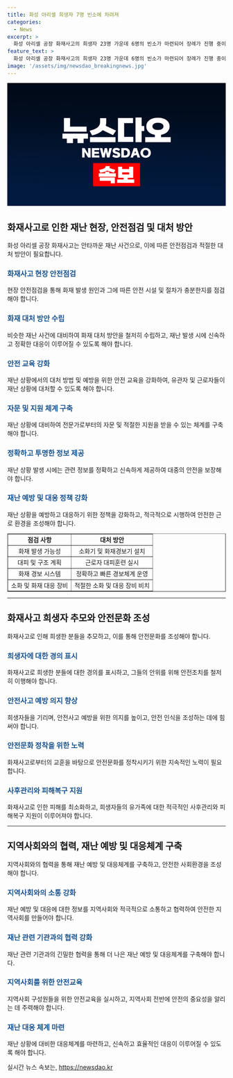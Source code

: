 ```yaml
---
title: 화성 아리셀 희생자 7명 빈소에 차려져
categories:
  - News
excerpt: >
  화성 아리셀 공장 화재사고의 희생자 23명 가운데 6명의 빈소가 마련되어 장례가 진행 중이며, 중국과 라오스 국적의 사망자들도 포함되어 있음. 장례식장에서는 유가족의 사생활 보호를 위해 언론 및 사측 관계자 출입이 제한되어 있으며, 산재 피해 가족협의회 관계자는 장례를 치르는 가족들이 진실 규명과 재발 방지를 위해 협의회와 함께 하겠다는 강한 결의를 했다고 전했다. 
feature_text: >
  화성 아리셀 공장 화재사고의 희생자 23명 가운데 6명의 빈소가 마련되어 장례가 진행 중이며, 중국과 라오스 국적의 사망자들도 포함되어 있음. 장례식장에서는 유가족의 사생활 보호를 위해 언론 및 사측 관계자 출입이 제한되어 있으며, 산재 피해 가족협의회 관계자는 장례를 치르는 가족들이 진실 규명과 재발 방지를 위해 협의회와 함께 하겠다는 강한 결의를 했다고 전했다. 
image: '/assets/img/newsdao_breakingnews.jpg'
---
```


<p><img src="/assets/img/newsdao_breakingnews.jpg" alt="firstkoreanews 속보" /></p>

<h2 data-ke-size="size26">화재사고로 인한 재난 현장, 안전점검 및 대처 방안</h2>

<p data-ke-size="size16">화성 아리셀 공장 화재사고는 안타까운 재난 사건으로, 이에 따른 안전점검과 적절한 대처 방안이 필요합니다.</p>

<h3><b><span style="color: #1a5490;">화재사고 현장 안전점검</span></b></h3>

<p data-ke-size="size16">현장 안전점검을 통해 화재 발생 원인과 그에 따른 안전 시설 및 절차가 충분한지를 점검해야 합니다.</p>

<h3><b><span style="color: #1a5490;">화재 대처 방안 수립</span></b></h3>

<p data-ke-size="size16">비슷한 재난 사건에 대비하여 화재 대처 방안을 철저히 수립하고, 재난 발생 시에 신속하고 정확한 대응이 이루어질 수 있도록 해야 합니다.</p>

<h3><b><span style="color: #1a5490;">안전 교육 강화</span></b></h3>

<p data-ke-size="size16">재난 상황에서의 대처 방법 및 예방을 위한 안전 교육을 강화하여, 유관자 및 근로자들이 재난 상황에 대처할 수 있도록 해야 합니다.</p>

<h3><b><span style="color: #1a5490;">자문 및 지원 체계 구축</span></b></h3>

<p data-ke-size="size16">재난 상황에 대비하여 전문가로부터의 자문 및 적절한 지원을 받을 수 있는 체계를 구축해야 합니다.</p>

<h3><b><span style="color: #1a5490;">정확하고 투명한 정보 제공</span></b></h3>

<p data-ke-size="size16">재난 상황 발생 시에는 관련 정보를 정확하고 신속하게 제공하여 대중의 안전을 보장해야 합니다.</p>

<h3><b><span style="color: #1a5490;">재난 예방 및 대응 정책 강화</span></b></h3>

<p data-ke-size="size16">재난 상황을 예방하고 대응하기 위한 정책을 강화하고, 적극적으로 시행하여 안전한 근로 환경을 조성해야 합니다.</p>

<table style="width: 100%;" border="1">
<tbody>
<tr>
<td style="text-align: center; height: 17px;"><b>점검 사항</b></td>
<td style="text-align: center; height: 17px;"><b>대처 방안</b></td>
</tr>
<tr>
<td style="text-align: center;">화재 발생 가능성</td>
<td style="text-align: center;">소화기 및 화재경보기 설치</td>
</tr>
<tr>
<td style="text-align: center;">대피 및 구조 계획</td>
<td style="text-align: center;">근로자 대피훈련 실시</td>
</tr>
<tr>
<td style="text-align: center;">화재 경보 시스템</td>
<td style="text-align: center;">정확하고 빠른 경보체계 운영</td>
</tr>
<tr>
<td style="text-align: center;">소화 및 화재 대응 장비</td>
<td style="text-align: center;">적절한 소화 및 대응 장비 비치</td>
</tr>
</tbody>
</table>

<hr>

<h2 data-ke-size="size26">화재사고 희생자 추모와 안전문화 조성</h2>

<p data-ke-size="size16">화재사고로 인해 희생한 분들을 추모하고, 이를 통해 안전문화를 조성해야 합니다.</p>

<h3><b><span style="color: #1a5490;">희생자에 대한 경의 표시</span></b></h3>

<p data-ke-size="size16">화재사고로 희생한 분들에 대한 경의를 표시하고, 그들의 안위를 위해 안전조치를 철저히 이행해야 합니다.</p>

<h3><b><span style="color: #1a5490;">안전사고 예방 의지 향상</span></b></h3>

<p data-ke-size="size16">희생자들을 기리며, 안전사고 예방을 위한 의지를 높이고, 안전 인식을 조성하는 데에 힘써야 합니다.</p>

<h3><b><span style="color: #1a5490;">안전문화 정착을 위한 노력</span></b></h3>

<p data-ke-size="size16">화재사고로부터의 교훈을 바탕으로 안전문화를 정착시키기 위한 지속적인 노력이 필요합니다.</p>

<h3><b><span style="color: #1a5490;">사후관리와 피해복구 지원</span></b></h3>

<p data-ke-size="size16">화재사고로 인한 피해를 최소화하고, 희생자들의 유가족에 대한 적극적인 사후관리와 피해복구 지원이 이루어져야 합니다.</p>

<hr>

<h2 data-ke-size="size26">지역사회와의 협력, 재난 예방 및 대응체계 구축</h2>

<p data-ke-size="size16">지역사회와의 협력을 통해 재난 예방 및 대응체계를 구축하고, 안전한 사회환경을 조성해야 합니다.</p>

<h3><b><span style="color: #1a5490;">지역사회와의 소통 강화</span></b></h3>

<p data-ke-size="size16">재난 예방 및 대응에 대한 정보를 지역사회와 적극적으로 소통하고 협력하여 안전한 지역사회를 만들어야 합니다.</p>

<h3><b><span style="color: #1a5490;">재난 관련 기관과의 협력 강화</span></b></h3>

<p data-ke-size="size16">재난 관련 기관과의 긴밀한 협력을 통해 더 나은 재난 예방 및 대응체계를 구축해야 합니다.</p>

<h3><b><span style="color: #1a5490;">지역사회를 위한 안전교육</span></b></h3>

<p data-ke-size="size16">지역사회 구성원들을 위한 안전교육을 실시하고, 지역사회 전반에 안전의 중요성을 알리는 데 주력해야 합니다.</p>

<h3><b><span style="color: #1a5490;">재난 대응 체계 마련</span></b></h3>

<p data-ke-size="size16">재난 상황에 대비한 대응체계를 마련하고, 신속하고 효율적인 대응이 이루어질 수 있도록 해야 합니다.</p>
실시간 뉴스 속보는, <a href="https://newsdao.kr" rel="dofollow">https://newsdao.kr</a>


